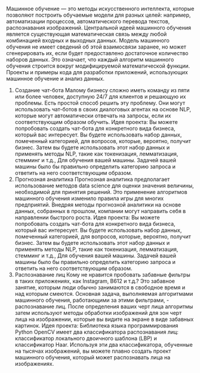 Машинное обучение — это методы искусственного интеллекта, которые позволяют построить обучаемые модели для разных целей: например, автоматизации процессов, автоматического перевода текстов, распознавания изображений.
Центральной идеей машинного обучения является существующая математическая связь между любой комбинацией входных и выходных данных. Модель машинного обучения не имеет сведений об этой взаимосвязи заранее, но может сгенерировать их, если будет предоставлено достаточное количество наборов данных. Это означает, что каждый алгоритм машинного обучения строится вокруг модифицируемой математической функции.
Проекты и примеры кода для разработки приложений, использующих машинное обучение и анализ данных.
1. Создание чат-бота
Малому бизнесу сложно иметь команду из пяти или более человек, доступную 24/7 для клиентов и решающую их проблемы. Есть простой способ решить эту проблему. Они могут использовать чат-ботов в своих диалоговых агентах на основе NLP, которые могут автоматически отвечать на запросы, если их соответствующим образом обучить.
Идея проекта: Вы можете попробовать создать чат-бота для конкретного вида бизнеса, который вас интересует.
Вы будете использовать набор данных, помеченный категорией, для вопросов, которые, вероятно, получит бизнес. Затем вы будете использовать этот набор данных и применять методы NLP, такие как токенизация, лемматизация, стемминг и т.д., Для обучения вашей машины. Задачей вашей машины было бы правильно определить категорию запроса и ответить на него соответствующим образом.
2. Прогнозная аналитика
Прогнозная аналитика предполагает использование методов data science для оценки значения величины, необходимой для принятия решений. Это применение алгоритмов машинного обучения изменило правила игры для многих предприятий. Внедряя методы прогнозной аналитики на основе данных, собранных в прошлом, компании могут направить себя в направлении быстрого роста.
Идея проекта: Вы можете попробовать создать чат-бота для конкретного вида бизнеса, который вас интересует.
Вы будете использовать набор данных, помеченный категорией, для вопросов, которые, вероятно, получит бизнес. Затем вы будете использовать этот набор данных и применять методы NLP, такие как токенизация, лемматизация, стемминг и т.д., Для обучения вашей машины. Задачей вашей машины было бы правильно определить категорию запроса и ответить на него соответствующим образом.
3. Распознавание лиц
Кому не нравится пробовать забавные фильтры в таких приложениях, как Instagram, B612 и т.д.? Это забавное занятие, которым люди обычно занимаются в свободное время и над которым смеются. Основная задача, выполняемая алгоритмами машинного обучения, работающими за этими фильтрами, - распознавание лиц. После определения ваших черт лица алгоритмы затем используют методы обработки изображений для зон черт лица на изображении, которые вы видите на экране в виде забавных картинок.
Идея проекта: Библиотека языка программирования Python OpenCV имеет два классификатора распознавания лиц: классификатор локального двоичного шаблона (LBP) и классификатор Haar. Используя эти два классификатора, обученные на тысячах изображений, вы можете плавно создать проект машинного обучения, который может распознавать лица на изображениях.
